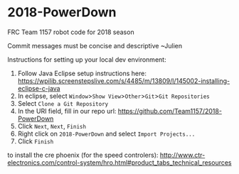 # 2018-PowerDown

FRC Team 1157 robot code for 2018 season

Commit messages must be concise and descriptive ~Julien

Instructions for setting up your local dev environment:

1. Follow Java Eclipse setup instructions here: https://wpilib.screenstepslive.com/s/4485/m/13809/l/145002-installing-eclipse-c-java
2. In eclipse, select `Window`>`Show View`>`Other`>`Git`>`Git Repositories`
3. Select `Clone a Git Repository`
4. In the URI field, fill in our repo url: https://github.com/Team1157/2018-PowerDown
5. Click `Next`, `Next`, `Finish`
6. Right click on `2018-PowerDown` and select `Import Projects...`
7. Click `Finish`

to install the cre phoenix (for the speed controlers): http://www.ctr-electronics.com/control-system/hro.html#product_tabs_technical_resources

